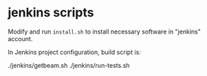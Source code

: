 # jenkins scripts

Modify and run `install.sh` to install necessary software in "jenkins" account.

In Jenkins project configuration, build script is:

./jenkins/getbeam.sh
./jenkins/run-tests.sh

